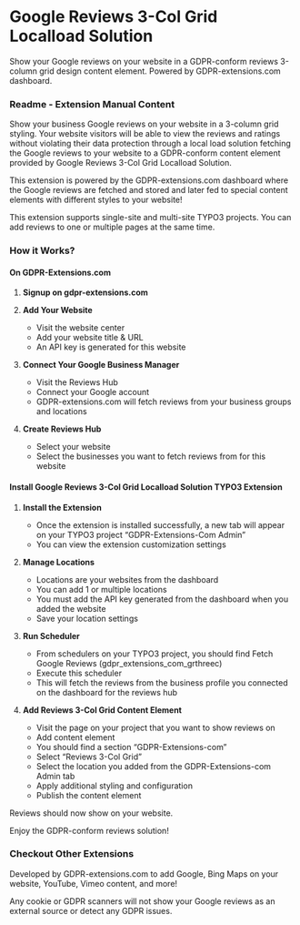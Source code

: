 # Google Reviews 3-Col Grid Localload Solution


Show your Google reviews on your website in a GDPR-conform reviews 3-column grid design content element. Powered by GDPR-extensions.com dashboard.

### Readme - Extension Manual Content

Show your business Google reviews on your website in a 3-column grid styling. Your website visitors will be able to view the reviews and ratings without violating their data protection through a local load solution fetching the Google reviews to your website to a GDPR-conform content element provided by Google Reviews 3-Col Grid Localload Solution.

This extension is powered by the GDPR-extensions.com dashboard where the Google reviews are fetched and stored and later fed to special content elements with different styles to your website!

This extension supports single-site and multi-site TYPO3 projects. You can add reviews to one or multiple pages at the same time.

### How it Works?

#### On GDPR-Extensions.com

1. **Signup on gdpr-extensions.com**
2. **Add Your Website**
   - Visit the website center
   - Add your website title & URL
   - An API key is generated for this website

3. **Connect Your Google Business Manager**
   - Visit the Reviews Hub
   - Connect your Google account
   - GDPR-extensions.com will fetch reviews from your business groups and locations

4. **Create Reviews Hub**
   - Select your website
   - Select the businesses you want to fetch reviews from for this website

#### Install Google Reviews 3-Col Grid Localload Solution TYPO3 Extension

1. **Install the Extension**
   - Once the extension is installed successfully, a new tab will appear on your TYPO3 project “GDPR-Extensions-Com Admin”
   - You can view the extension customization settings

2. **Manage Locations**
   - Locations are your websites from the dashboard
   - You can add 1 or multiple locations
   - You must add the API key generated from the dashboard when you added the website
   - Save your location settings

3. **Run Scheduler**
   - From schedulers on your TYPO3 project, you should find Fetch Google Reviews (gdpr_extensions_com_grthreec)
   - Execute this scheduler
   - This will fetch the reviews from the business profile you connected on the dashboard for the reviews hub

4. **Add Reviews 3-Col Grid Content Element**
   - Visit the page on your project that you want to show reviews on
   - Add content element
   - You should find a section “GDPR-Extensions-com”
   - Select “Reviews 3-Col Grid”
   - Select the location you added from the GDPR-Extensions-com Admin tab
   - Apply additional styling and configuration
   - Publish the content element

Reviews should now show on your website.

Enjoy the GDPR-conform reviews solution!

### Checkout Other Extensions

Developed by GDPR-extensions.com to add Google, Bing Maps on your website, YouTube, Vimeo content, and more!

Any cookie or GDPR scanners will not show your Google reviews as an external source or detect any GDPR issues.
